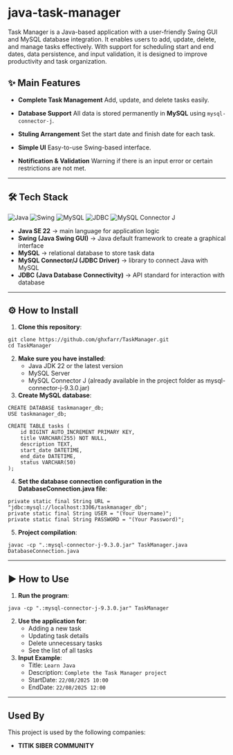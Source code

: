 # java-task-manager
Task Manager is a Java-based application with a user-friendly Swing GUI and MySQL database integration. It enables users to add, update, delete, and manage tasks effectively. With support for scheduling start and end dates, data persistence, and input validation, it is designed to improve productivity and task organization.

## ✨ Main Features

- **Complete Task Management**
Add, update, and delete tasks easily.

- **Database Support**
All data is stored permanently in **MySQL** using `mysql-connector-j`.

- **Stuling Arrangement**
Set the start date and finish date for each task.

- **Simple UI**
Easy-to-use Swing-based interface.

- **Notification & Validation**
Warning if there is an input error or certain restrictions are not met.

---

## 🛠️ Tech Stack

![Java](https://img.shields.io/badge/Java-ED8B00?style=for-the-badge&logo=openjdk&logoColor=white)
![Swing](https://img.shields.io/badge/Swing-007396?style=for-the-badge&logo=java&logoColor=white)
![MySQL](https://img.shields.io/badge/MySQL-4479A1?style=for-the-badge&logo=mysql&logoColor=white)
![JDBC](https://img.shields.io/badge/JDBC-003B57?style=for-the-badge&logo=java&logoColor=white)
![MySQL Connector J](https://img.shields.io/badge/MySQL%20Connector%2FJ-4479A1?style=for-the-badge&logo=databricks&logoColor=white)

- **Java SE 22** → main language for application logic  
- **Swing (Java Swing GUI)** → Java default framework to create a graphical interface 
- **MySQL** → relational database to store task data  
- **MySQL Connector/J (JDBC Driver)** → library to connect Java with MySQL  
- **JDBC (Java Database Connectivity)** → API standard for interaction with database

---

## ⚙️ How to Install

1. **Clone this repository**:
```
git clone https://github.com/ghxfarr/TaskManager.git
cd TaskManager
```
2. **Make sure you have installed**:
   - Java JDK 22 or the latest version
   - MySQL Server
   - MySQL Connector J (already available in the project folder as mysql-connector-j-9.3.0.jar)
3. **Create MySQL database**:
```
CREATE DATABASE taskmanager_db;
USE taskmanager_db;

CREATE TABLE tasks (
    id BIGINT AUTO_INCREMENT PRIMARY KEY,
    title VARCHAR(255) NOT NULL,
    description TEXT,
    start_date DATETIME,
    end_date DATETIME,
    status VARCHAR(50)
);
```
4. **Set the database connection configuration in the DatabaseConnection.java file**:
```
private static final String URL = "jdbc:mysql://localhost:3306/taskmanager_db";
private static final String USER = "(Your Username)";
private static final String PASSWORD = "(Your Password)";
```
5. **Project compilation**:
```
javac -cp ".:mysql-connector-j-9.3.0.jar" TaskManager.java DatabaseConnection.java
```

---

## ▶️ How to Use

1. **Run the program**:
```
java -cp ".:mysql-connector-j-9.3.0.jar" TaskManager
```
2. **Use the application for**:
   - Adding a new task
   - Updating task details
   - Delete unnecessary tasks
   - See the list of all tasks
3. **Input Example**:
   - Title: ```Learn Java```
   - Description: ```Complete the Task Manager project```
   - StartDate: ```22/08/2025 10:00```
   - EndDate: ```22/08/2025 12:00```

---

## Used By

This project is used by the following companies:

- **TITIK SIBER COMMUNITY**
